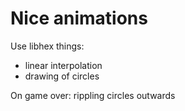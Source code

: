 # Nice animations
Use libhex things:
- linear interpolation
- drawing of circles


On game over: rippling circles outwards
